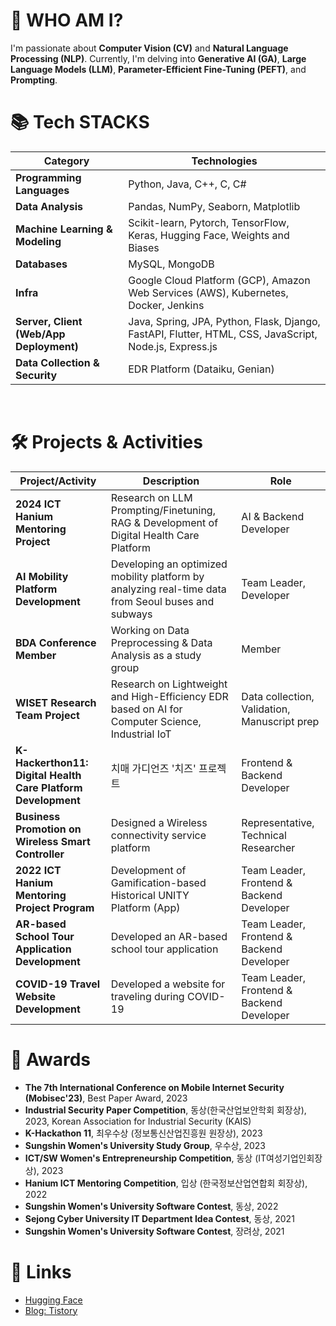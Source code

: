 # 🙋 WHO AM I?

I'm passionate about **Computer Vision (CV)** and **Natural Language Processing (NLP)**. 
Currently, I'm delving into **Generative AI (GA)**, **Large Language Models (LLM)**, **Parameter-Efficient Fine-Tuning (PEFT)**, and **Prompting**.


# 📚 Tech STACKS

| **Category**                         | **Technologies**                                                                                                     |
|--------------------------------------|---------------------------------------------------------------------------------------------------------------------|
| **Programming Languages**            | Python, Java, C++, C, C#                                                                                            |
| **Data Analysis**                    | Pandas, NumPy, Seaborn, Matplotlib                                                                                  |
| **Machine Learning & Modeling**      | Scikit-learn, Pytorch, TensorFlow, Keras, Hugging Face, Weights and Biases                                          |
| **Databases**                        | MySQL, MongoDB                                                                                                      |
| **Infra**                            | Google Cloud Platform (GCP), Amazon Web Services (AWS), Kubernetes, Docker, Jenkins                                 |
| **Server, Client (Web/App Deployment)** | Java, Spring, JPA, Python, Flask, Django, FastAPI, Flutter, HTML, CSS, JavaScript, Node.js, Express.js             |
| **Data Collection & Security**       | EDR Platform (Dataiku, Genian)                                                                                      |

<br>

# 🛠️ Projects & Activities

| **Project/Activity**                                       | **Description**                                                                                                                                        | **Role**                                         |
|------------------------------------------------------------|--------------------------------------------------------------------------------------------------------------------------------------------------------|-------------------------------------------------|
| **2024 ICT Hanium Mentoring Project**                      | Research on LLM Prompting/Finetuning, RAG & Development of Digital Health Care Platform                                                                                     | AI & Backend Developer                         |
| **AI Mobility Platform Development**                                  | Developing an optimized mobility platform by analyzing real-time data from Seoul buses and subways                                                                                         | Team Leader, Developer                                         |
| **BDA Conference Member**                                  | Working on Data Preprocessing & Data Analysis as a study group                                                                                         | Member                                          |
| **WISET Research Team Project**                            | Research on Lightweight and High-Efficiency EDR based on AI for Computer Science, Industrial IoT                                                       | Data collection, Validation, Manuscript prep    |
| **K-Hackerthon11: Digital Health Care Platform Development**               | 치매 가디언즈 '치즈' 프로젝트                                                                                                                           | Frontend & Backend Developer   |
| **Business Promotion on Wireless Smart Controller**        | Designed a Wireless connectivity service platform                                                                                                       | Representative, Technical Researcher            |
| **2022 ICT Hanium Mentoring Project Program**              | Development of Gamification-based Historical UNITY Platform (App)                                                                                      | Team Leader, Frontend & Backend Developer       |
| **AR-based School Tour Application Development**           | Developed an AR-based school tour application                                                                                                          | Team Leader, Frontend & Backend Developer       |
| **COVID-19 Travel Website Development**                    | Developed a website for traveling during COVID-19                                                                                                       | Team Leader, Frontend & Backend Developer       |



# 🏅 Awards

- **The 7th International Conference on Mobile Internet Security (Mobisec'23)**, Best Paper Award, 2023
- **Industrial Security Paper Competition**, 동상(한국산업보안학회 회장상), 2023, Korean Association for Industrial Security (KAIS)
- **K-Hackathon 11**, 최우수상 (정보통신산업진흥원 원장상), 2023
- **Sungshin Women's University Study Group**, 우수상, 2023
- **ICT/SW Women's Entrepreneurship Competition**, 동상 (IT여성기업인회장상), 2023
- **Hanium ICT Mentoring Competition**, 입상 (한국정보산업연합회 회장상), 2022
- **Sungshin Women's University Software Contest**, 동상, 2022
- **Sejong Cyber University IT Department Idea Contest**, 동상, 2021
- **Sungshin Women's University Software Contest**, 장려상, 2021

# 🔗 Links

- [Hugging Face](https://huggingface.co/haeun161)  
- [Blog: Tistory](https://haeun161.tistory.com/)

</div>
